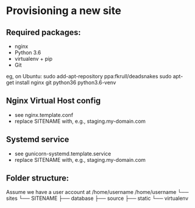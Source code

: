 Provisioning a new site
=======================

## Required packages:

* nginx
* Python 3.6
* virtualenv + pip
* Git

eg, on Ubuntu:
	sudo add-apt-repository ppa:fkrull/deadsnakes
	sudo apt-get install nginx git python36 python3.6-venv


## Nginx Virtual Host config

* see nginx.template.conf
* replace SITENAME with, e.g., staging.my-domain.com


## Systemd service

* see gunicorn-systemd.template.service
* replace SITENAME with, e.g., staging.my-domain.com


## Folder structure:
Assume we have a user account at /home/username
/home/username
└── sites
	└── SITENAME
		├── database
		├── source
		├── static
		└── virtualenv
